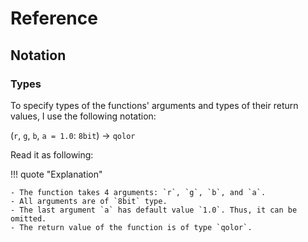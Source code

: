 # Reference

## Notation

### Types

To specify types of the functions' arguments and types of their return values, I use the following notation:

(`r`, `g`, `b`, `a = 1.0`: `8bit`) &rarr; `qolor`

Read it as following:

!!! quote "Explanation"

	- The function takes 4 arguments: `r`, `g`, `b`, and `a`.
	- All arguments are of `8bit` type.
	- The last argument `a` has default value `1.0`. Thus, it can be omitted.
	- The return value of the function is of type `qolor`.
